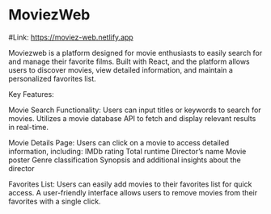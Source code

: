 # MoviezWeb

#Link: https://moviez-web.netlify.app

Moviezweb is a platform designed for movie enthusiasts to easily search for and manage their favorite films. Built with React, and the platform allows users to discover movies, view detailed information, and maintain a personalized favorites list.

Key Features:

Movie Search Functionality:
Users can input titles or keywords to search for movies.
Utilizes a movie database API to fetch and display relevant results in real-time.

Movie Details Page:
Users can click on a movie to access detailed information, including:
IMDb rating
Total runtime
Director’s name
Movie poster
Genre classification
Synopsis and additional insights about the director

Favorites List:
Users can easily add movies to their favorites list for quick access.
A user-friendly interface allows users to remove movies from their favorites with a single click.
